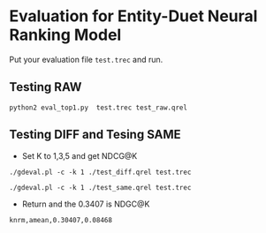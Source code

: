 # Evaluation for Entity-Duet Neural Ranking Model

Put your evaluation file ``test.trec`` and run.

## Testing RAW
``
python2 eval_top1.py  test.trec test_raw.qrel
``


## Testing DIFF and Tesing SAME
* Set K to 1,3,5 and get NDCG@K

``
./gdeval.pl -c -k 1 ./test_diff.qrel test.trec
``

``
./gdeval.pl -c -k 1 ./test_same.qrel test.trec
``

* Return and the 0.3407 is NDGC@K

``
knrm,amean,0.30407,0.08468
``
